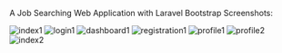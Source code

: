 A Job Searching Web Application with Laravel Bootstrap
Screenshots:

![index1](https://user-images.githubusercontent.com/29349064/61996835-09205e80-b0bb-11e9-9d8f-8ae8bef51393.jpg)
![login1](https://user-images.githubusercontent.com/29349064/61996836-09205e80-b0bb-11e9-877f-4adcfd539c5b.jpg)
![dashboard1](https://user-images.githubusercontent.com/29349064/61996837-09205e80-b0bb-11e9-893e-fda3a6ca93ea.jpg)
![registration1](https://user-images.githubusercontent.com/29349064/61996839-09b8f500-b0bb-11e9-9266-d85f4ccc216f.jpg)
![profile1](https://user-images.githubusercontent.com/29349064/61996840-09b8f500-b0bb-11e9-94a7-cfb761cefa9c.jpg)
![profile2](https://user-images.githubusercontent.com/29349064/61996841-0a518b80-b0bb-11e9-8747-d242113af523.jpg)
![index2](https://user-images.githubusercontent.com/29349064/61996842-0a518b80-b0bb-11e9-9913-0cd347d1560b.jpg)
